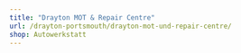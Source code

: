 ```yaml
---
title: "Drayton MOT & Repair Centre"
url: /drayton-portsmouth/drayton-mot-und-repair-centre/
shop: Autowerkstatt
---
```

